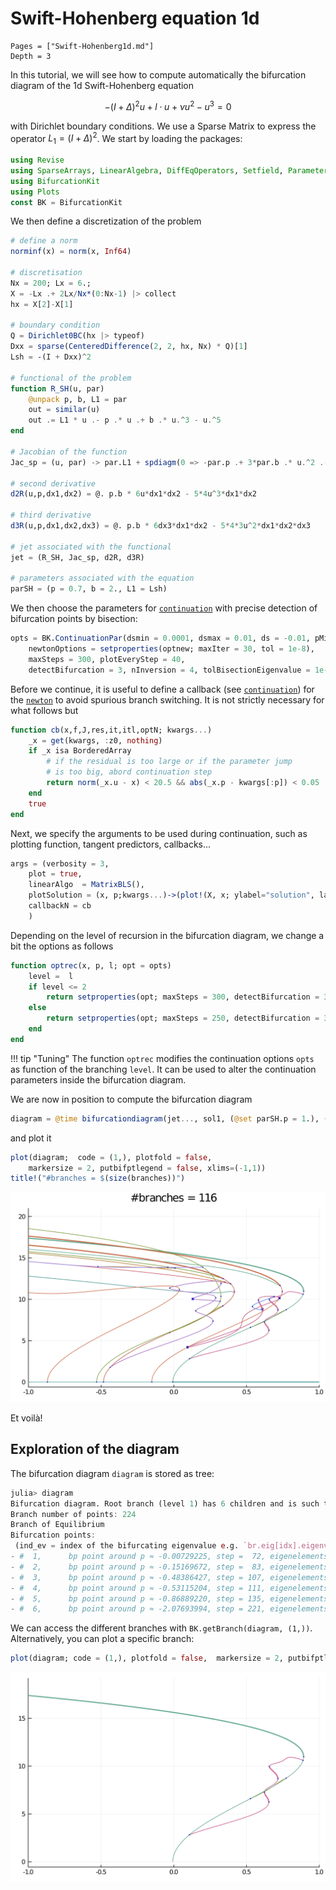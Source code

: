 # Swift-Hohenberg equation 1d

```@contents
Pages = ["Swift-Hohenberg1d.md"]
Depth = 3
```

In this tutorial, we will see how to compute automatically the bifurcation diagram of the 1d Swift-Hohenberg equation

$$-(I+\Delta)^2 u+l\cdot u +\nu u^2-u^3 = 0\tag{E}$$

with Dirichlet boundary conditions. We use a Sparse Matrix to express the operator $L_1=(I+\Delta)^2$. We start by loading the packages:

```julia
using Revise
using SparseArrays, LinearAlgebra, DiffEqOperators, Setfield, Parameters
using BifurcationKit
using Plots
const BK = BifurcationKit
```

We then define a discretization of the problem

```julia
# define a norm
norminf(x) = norm(x, Inf64)

# discretisation
Nx = 200; Lx = 6.;
X = -Lx .+ 2Lx/Nx*(0:Nx-1) |> collect
hx = X[2]-X[1]

# boundary condition
Q = Dirichlet0BC(hx |> typeof)
Dxx = sparse(CenteredDifference(2, 2, hx, Nx) * Q)[1]
Lsh = -(I + Dxx)^2

# functional of the problem
function R_SH(u, par)
	@unpack p, b, L1 = par
	out = similar(u)
	out .= L1 * u .- p .* u .+ b .* u.^3 - u.^5
end

# Jacobian of the function
Jac_sp = (u, par) -> par.L1 + spdiagm(0 => -par.p .+ 3*par.b .* u.^2 .- 5 .* u.^4)

# second derivative
d2R(u,p,dx1,dx2) = @. p.b * 6u*dx1*dx2 - 5*4u^3*dx1*dx2

# third derivative
d3R(u,p,dx1,dx2,dx3) = @. p.b * 6dx3*dx1*dx2 - 5*4*3u^2*dx1*dx2*dx3

# jet associated with the functional
jet = (R_SH, Jac_sp, d2R, d3R)

# parameters associated with the equation
parSH = (p = 0.7, b = 2., L1 = Lsh)
```

We then choose the parameters for [`continuation`](@ref) with precise detection of bifurcation points by bisection:

```julia
opts = BK.ContinuationPar(dsmin = 0.0001, dsmax = 0.01, ds = -0.01, pMin = -2.1,
	newtonOptions = setproperties(optnew; maxIter = 30, tol = 1e-8), 
	maxSteps = 300, plotEveryStep = 40, 
	detectBifurcation = 3, nInversion = 4, tolBisectionEigenvalue = 1e-17, dsminBisection = 1e-7)
```

Before we continue, it is useful to define a callback (see [`continuation`](@ref)) for the [`newton`](@ref) to avoid spurious branch switching. It is not strictly necessary for what follows but 

```julia
function cb(x,f,J,res,it,itl,optN; kwargs...)
	_x = get(kwargs, :z0, nothing)
	if _x isa BorderedArray
		# if the residual is too large or if the parameter jump
		# is too big, abord continuation step
		return norm(_x.u - x) < 20.5 && abs(_x.p - kwargs[:p]) < 0.05
	end
	true
end
```

Next, we specify the arguments to be used during continuation, such as plotting function, tangent predictors, callbacks...

```julia
args = (verbosity = 3,
	plot = true,
	linearAlgo  = MatrixBLS(),
	plotSolution = (x, p;kwargs...)->(plot!(X, x; ylabel="solution", label="", kwargs...)),
	callbackN = cb
	)
```

Depending on the level of recursion in the bifurcation diagram, we change a bit the options as follows

```julia
function optrec(x, p, l; opt = opts)
	level =  l
	if level <= 2
		return setproperties(opt; maxSteps = 300, detectBifurcation = 3, nev = Nx, detectLoop = false)
	else
		return setproperties(opt; maxSteps = 250, detectBifurcation = 3, nev = Nx, detectLoop = true)
	end
end
```

!!! tip "Tuning"
    The function `optrec` modifies the continuation options `opts` as function of the branching `level`. It can be used to alter the continuation parameters inside the bifurcation diagram.
    
We are now in position to compute the bifurcation diagram

```julia
diagram = @time bifurcationdiagram(jet..., sol1, (@set parSH.p = 1.), (@lens _.p), 4, optrec; args...)
```  

and plot it  

```julia
plot(diagram;  code = (1,), plotfold = false,  
	markersize = 2, putbifptlegend = false, xlims=(-1,1))
title!("#branches = $(size(branches))")
```	

![](BDSH1d.png)

Et voilà!

## Exploration of the diagram

The bifurcation diagram `diagram` is stored as tree:

```julia
julia> diagram
Bifurcation diagram. Root branch (level 1) has 6 children and is such that:
Branch number of points: 224
Branch of Equilibrium
Bifurcation points:
 (ind_ev = index of the bifurcating eigenvalue e.g. `br.eig[idx].eigenvals[ind_ev]`)
- #  1,      bp point around p ≈ -0.00729225, step =  72, eigenelements in eig[ 73], ind_ev =   1 [converged], δ = ( 1,  0)
- #  2,      bp point around p ≈ -0.15169672, step =  83, eigenelements in eig[ 84], ind_ev =   2 [converged], δ = ( 1,  0)
- #  3,      bp point around p ≈ -0.48386427, step = 107, eigenelements in eig[108], ind_ev =   3 [converged], δ = ( 1,  0)
- #  4,      bp point around p ≈ -0.53115204, step = 111, eigenelements in eig[112], ind_ev =   4 [converged], δ = ( 1,  0)
- #  5,      bp point around p ≈ -0.86889220, step = 135, eigenelements in eig[136], ind_ev =   5 [converged], δ = ( 1,  0)
- #  6,      bp point around p ≈ -2.07693994, step = 221, eigenelements in eig[222], ind_ev =   6 [converged], δ = ( 1,  0)
```

We can access the different branches with `BK.getBranch(diagram, (1,))`. Alternatively, you can plot a specific branch:

```julia
plot(diagram; code = (1,), plotfold = false,  markersize = 2, putbifptlegend = false, xlims=(-1,1))
```

![](BDSH1d-1.png)
